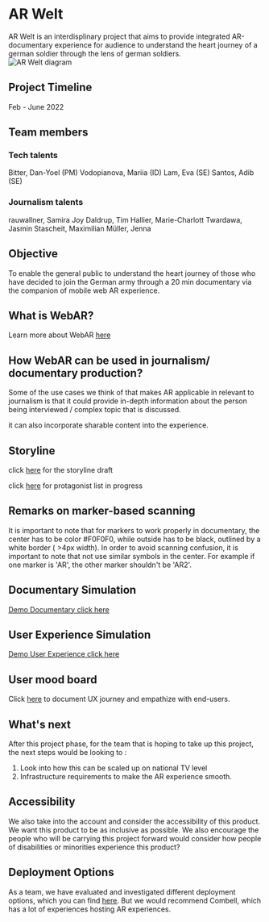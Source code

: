 # AR Welt 
AR Welt is an interdisplinary project that aims to provide integrated AR-documentary experience for audience to understand the heart journey of a german soldier through the lens of german soldiers.  
![AR Welt diagram](https://i.ibb.co/9pMG5Y4/AR-Welt-drawio-2.png)
## Project Timeline
Feb - June 2022
## Team members
### Tech talents
Bitter, Dan-Yoel (PM)
Vodopianova, Mariia (ID)
Lam, Eva (SE)
Santos, Adib (SE)
### Journalism talents
rauwallner, Samira Joy 
Daldrup, Tim 
Hallier, Marie-Charlott 
Twardawa, Jasmin
Stascheit, Maximilian
Müller, Jenna
## Objective 
To enable the general public to understand the heart journey of those who have decided to join the German army through a 20 min documentary via the companion of mobile web AR experience.

## What is WebAR? 
Learn more about WebAR [here](https://youtu.be/I9EZ4k-8dLA)

## How WebAR can be used in journalism/ documentary production? 
Some of the use cases we think of that makes AR applicable in relevant to journalism is that it could provide in-depth information about the person being interviewed / complex topic that is discussed. 

it can also incorporate sharable content into the experience.
## Storyline 

click [here](https://docs.google.com/document/d/1fcRHllp0J6LGSOzd_OJhyayq3Jr-e08TNtX8E0yGi8Y/edit) for the storyline draft 

click [here](https://docs.google.com/spreadsheets/d/1aYU6RiC6nUGY-3JCLFp5gkVqBgia4DCQ2-oV3kPQRjU/edit#gid=0) for protagonist list in progress

## Remarks on marker-based scanning 
It is important to note that for markers to work properly in documentary, the center has to be color #F0F0F0, while outside has to be black, outlined by a white border ( >4px width). In order to avoid scanning confusion, it is important to note that not use similar symbols in the center. For example if one marker is 'AR', the other marker shouldn't be 'AR2'. 
## Documentary Simulation
[Demo Documentary click here](https://youtu.be/HkStH56HFr8)
## User Experience Simulation
[Demo User Experience click here](https://youtu.be/SzYsWCbF87g)
## User mood board 
Click [here](https://miro.com/app/board/uXjVO4eV6YQ=/) to document UX journey and empathize with end-users. 
## What's next 
After this project phase, for the team that is hoping to take up this project, the next steps would be looking to : 
1. Look into how this can be scaled up on national TV level
2. Infrastructure requirements to make the AR experience smooth. 

## Accessibility 
We also take into the account and consider the accessibility of this product. We want this product to be as inclusive as possible. We also encourage the people who will be carrying this project forward would consider how people of disabilities or minorities experience this product? 
## Deployment Options
As a team, we have evaluated and investigated different deployment options, which you can find [here](https://docs.google.com/document/d/1gw72x8VcZdBaXSfdBey-huKr_AmJcjgAUHnXnaMBCVo/edit?usp=sharing). But we would recommend Combell, which has a lot of experiences hosting AR experiences. 




